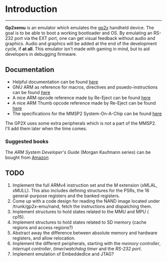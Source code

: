 # Introduction #

---

**Gp2xemu** is an emulator which emulates the [gp2x](http://www.gp2x.co.uk) handheld device.
The goal is to be able to boot a working bootloader and OS. By emulating an RS-232 port via the EXT port, one can get visual feedback without audio and graphics. Audio and graphics will be added at the end of the development cycle, if **at all**. This emulator isn't made with gaming in mind, but to aid developers in debugging firmware.

## Documentation ##
  * Helpful documentation can be found [here](http://www.mechcore.net/files/docs/)
  * GNU ARM as reference for macros, directives and psuedo-instructions can be found [here](http://www.mechcore.net/files/docs/GasARMRef.pdf)
  * A nice ARM opcode reference made by Re-Eject can be found [here](http://www.mechcore.net/files/docs/armref.pdf)
  * A nice ARM Thumb opcode reference made by Re-Eject can be found [here](http://www.mechcore.net/files/docs/ThumbRefV2-beta.pdf)
  * The specifications for the MMSP2 System-On-A-Chip can be found [here](http://www.mechcore.net/files/docs/MP2520F_Manual_Eng_V1.0.pdf)

The GP2X uses some extra peripherals which is not a part of the MMSP2. I'll add them later when the time comes.
### Suggested books ###
The _ARM System Developer's Guide_ (Morgan Kaufmann series) can be bought from [Amazon](http://www.amazon.com/ARM-System-Developers-Guide-Architecture/dp/1558608745)

## TODO ##
  1. Implement the full ARMv4 instruction set and the _M_ extension (xMLAL, xMULL). This also includes defining structures for the PSRs, the 16 general-purpose registers and the banked registers.
  1. Come up with a code design for reading the NAND image located under /trunk/gp2x-emu/nand, fetch the instructions and dispatching them.
  1. Implement structures to hold states related to the MMU and MPU ( cp15).
  1. Implement structures to hold states related to SD memory (cache regions and access regions?)
  1. Abstract away the difference between absolute memory and hardware registers, and allow relocation.
  1. Implement the different peripherals, starting with the _memory controller_, _interrupt controller_, _timer_/_watchdog timer_ and the _RS-232 port_.
  1. Implement emulation of EmbeddedIce and JTAG?